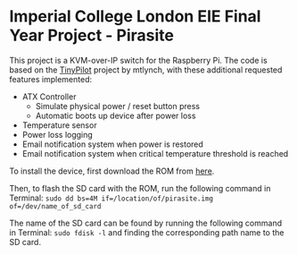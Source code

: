 
# Imperial College London EIE Final Year Project - Pirasite

This project is a KVM-over-IP switch for the Raspberry Pi. The code is based on the [TinyPilot](https://github.com/tiny-pilot/tinypilot) project by mtlynch, with these additional requested features implemented:

 - ATX Controller
    - Simulate physical power / reset button press
    - Automatic boots up device after power loss
 - Temperature sensor
 - Power loss logging
 - Email notification system when power is restored 
 - Email notification system when critical temperature threshold is reached

To install the device, first download the ROM from [here](https://drive.google.com/file/d/1aSob5RdnAuCULZ61CZmYZqtQMf1cMvJI/view?usp=sharing).

Then, to flash the SD card with the ROM, run the following command in Terminal:
  `sudo dd bs=4M if=/location/of/pirasite.img of=/dev/name_of_sd_card`

The name of the SD card can be found by running the following command in Terminal:
`sudo fdisk -l` and finding the corresponding path name to the SD card.

